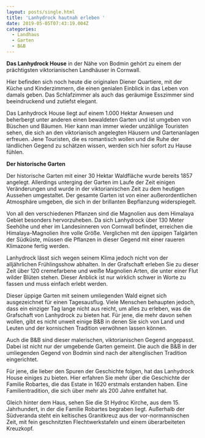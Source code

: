 ```yaml
---
layout: posts/single.html
title: 'Lanhydrock hautnah erleben '
date: 2019-05-05T07:43:19.004Z
categories:
  - Landhaus
  - Garten
  - B&B
---
```

**Das Lanhydrock House** in der Nähe von Bodmin gehört zu einem der prächtigsten viktorianischen Landhäuser in Cornwall. 

Hier befinden sich noch heute die originalen Diener Quartiere, mit der Küche und Kinderzimmern, die einen genialen Einblick in das Leben von damals geben. Das Schlafzimmer als auch das geräumige Esszimmer sind beeindruckend und zutiefst elegant. 

Das Lanhydrock House liegt auf einem 1.000 Hektar Anwesen und beherbergt unter anderen einen bewaldeten Garten und ist umgeben von Büschen und Bäumen. Hier kann man immer wieder unzählige Touristen sehen, die sich an den viktorianisch angelegten Häusern und Gartenanlagen erfreuen. Jene Touristen, die es romantisch wollen und die Ruhe der ländlichen Gegend zu schätzen wissen, werden sich hier sofort zu Hause fühlen. 

**Der historische Garten**

Der historische Garten mit einer 30 Hektar Waldfläche wurde bereits 1857 angelegt. Allerdings unterging der Garten im Laufe der Zeit einigen Veränderungen und wurde in der viktorianischen Zeit zu dem heutigen Aussehen umgestaltet. Der gesamte Garten ist von einer außerordentlichen Atmosphäre umgeben, die sich in der brillanten Bepflanzung widerspiegelt. 

Von all den verschiedenen Pflanzen sind die Magnolien aus dem Himalaya Gebiet besonders hervorzuheben. Da sich Lanhydrock über 130 Meter Seehöhe und eher im Landesinneren von Cornwall befindet, erreichen die Himalaya-Magnolien ihre volle Größe. Verglichen mit den üppigen Talgärten der Südküste, müssen die Pflanzen in dieser Gegend mit einer raueren Klimazone fertig werden.

Lanhydrock lässt sich wegen seinem Klima jedoch nicht von der alljährlichen Frühlingsshow abhalten. In der Grafschaft erleben Sie zu dieser Zeit über 120 cremefarbene und weiße Magnolien Arten, die unter einer Flut wilder Blüten stehen. Dieser Anblick ist nur wirklich schwer in Worte zu fassen und muss einfach erlebt werden.

Dieser üppige Garten mit seinem umliegenden Wald eignet sich ausgezeichnet für einen Tagesausflug. Viele Menschen behaupten jedoch, dass ein einziger Tag lange nicht aus reicht, um alles zu erleben, was die Grafschaft von Lanhydrock zu bieten hat. Für jene, die mehr davon sehen wollen, gibt es nicht unweit einige B&B in denen Sie sich von Land und Leuten und der kornischen Tradition verwöhnen lassen können. 

Auch die B&B sind dieser malerischen, viktorianischen Gegend angepasst. Dabei ist nicht nur der umgebende Garten gemeint. Die auch die B&B in der umliegenden Gegend von Bodmin sind nach der altenglischen Tradition eingerichtet.

Für jene, die lieber den Spuren der Geschichte folgen, hat das Lanhydrock House einiges zu bieten. Hier erfahren Sie mehr über die Geschichte der Familie Robartes, die das Estate in 1620 erstmals erstanden haben. Eine Familientradition, die sich über mehr als 200 Jahre entfaltet hat. 

Gleich hinter dem Haus, sehen Sie die St Hydroc Kirche, aus dem 15. Jahrhundert, in der die Familie Robartes begraben liegt. Außerhalb der Südveranda steht ein keltisches Granitkreuz aus der vor-normannischen Zeit, mit fein geschnitzten Flechtwerkstafeln und einem überarbeiteten Kreuzkopf.

